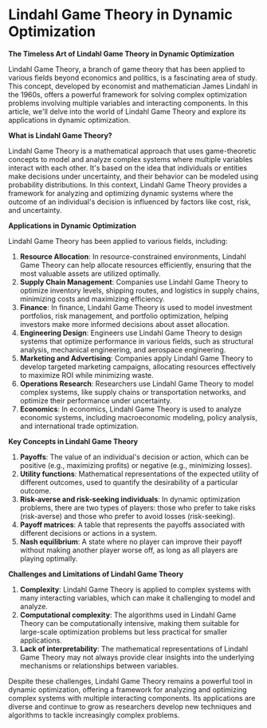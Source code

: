 # Lindahl Game Theory in Dynamic Optimization

**The Timeless Art of Lindahl Game Theory in Dynamic Optimization**

Lindahl Game Theory, a branch of game theory that has been applied to various fields beyond economics and politics, is a fascinating area of study. This concept, developed by economist and mathematician James Lindahl in the 1960s, offers a powerful framework for solving complex optimization problems involving multiple variables and interacting components. In this article, we'll delve into the world of Lindahl Game Theory and explore its applications in dynamic optimization.

**What is Lindahl Game Theory?**

Lindahl Game Theory is a mathematical approach that uses game-theoretic concepts to model and analyze complex systems where multiple variables interact with each other. It's based on the idea that individuals or entities make decisions under uncertainty, and their behavior can be modeled using probability distributions. In this context, Lindahl Game Theory provides a framework for analyzing and optimizing dynamic systems where the outcome of an individual's decision is influenced by factors like cost, risk, and uncertainty.

**Applications in Dynamic Optimization**

Lindahl Game Theory has been applied to various fields, including:

1. **Resource Allocation**: In resource-constrained environments, Lindahl Game Theory can help allocate resources efficiently, ensuring that the most valuable assets are utilized optimally.
2. **Supply Chain Management**: Companies use Lindahl Game Theory to optimize inventory levels, shipping routes, and logistics in supply chains, minimizing costs and maximizing efficiency.
3. **Finance**: In finance, Lindahl Game Theory is used to model investment portfolios, risk management, and portfolio optimization, helping investors make more informed decisions about asset allocation.
4. **Engineering Design**: Engineers use Lindahl Game Theory to design systems that optimize performance in various fields, such as structural analysis, mechanical engineering, and aerospace engineering.
5. **Marketing and Advertising**: Companies apply Lindahl Game Theory to develop targeted marketing campaigns, allocating resources effectively to maximize ROI while minimizing waste.
6. **Operations Research**: Researchers use Lindahl Game Theory to model complex systems, like supply chains or transportation networks, and optimize their performance under uncertainty.
7. **Economics**: In economics, Lindahl Game Theory is used to analyze economic systems, including macroeconomic modeling, policy analysis, and international trade optimization.

**Key Concepts in Lindahl Game Theory**

1. **Payoffs**: The value of an individual's decision or action, which can be positive (e.g., maximizing profits) or negative (e.g., minimizing losses).
2. **Utility functions**: Mathematical representations of the expected utility of different outcomes, used to quantify the desirability of a particular outcome.
3. **Risk-averse and risk-seeking individuals**: In dynamic optimization problems, there are two types of players: those who prefer to take risks (risk-averse) and those who prefer to avoid losses (risk-seeking).
4. **Payoff matrices**: A table that represents the payoffs associated with different decisions or actions in a system.
5. **Nash equilibrium**: A state where no player can improve their payoff without making another player worse off, as long as all players are playing optimally.

**Challenges and Limitations of Lindahl Game Theory**

1. **Complexity**: Lindahl Game Theory is applied to complex systems with many interacting variables, which can make it challenging to model and analyze.
2. **Computational complexity**: The algorithms used in Lindahl Game Theory can be computationally intensive, making them suitable for large-scale optimization problems but less practical for smaller applications.
3. **Lack of interpretability**: The mathematical representations of Lindahl Game Theory may not always provide clear insights into the underlying mechanisms or relationships between variables.

Despite these challenges, Lindahl Game Theory remains a powerful tool in dynamic optimization, offering a framework for analyzing and optimizing complex systems with multiple interacting components. Its applications are diverse and continue to grow as researchers develop new techniques and algorithms to tackle increasingly complex problems.
